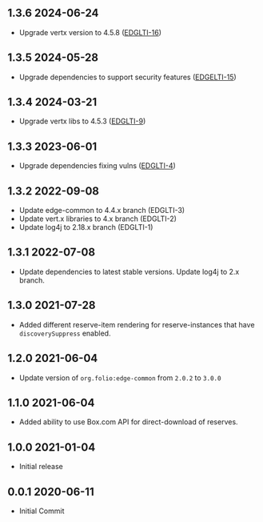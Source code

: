 ## 1.3.6 2024-06-24
* Upgrade vertx version to 4.5.8 ([EDGLTI-16](https://folio-org.atlassian.net/browse/EDGLTI-16))

## 1.3.5 2024-05-28
* Upgrade dependencies to support security features ([EDGELTI-15](https://folio-org.atlassian.net/browse/EDGLTI-15))

## 1.3.4 2024-03-21
* Upgrade vertx libs to 4.5.3 ([EDGLTI-9](https://folio-org.atlassian.net/browse/EDGLTI-9))

## 1.3.3 2023-06-01
* Upgrade dependencies fixing vulns ([EDGLTI-4](https://issues.folio.org/browse/EDGLTI-4))

## 1.3.2 2022-09-08
* Update edge-common to 4.4.x branch (EDGLTI-3)
* Update vert.x libraries to 4.x branch (EDGLTI-2)
* Update log4j to 2.18.x branch (EDGLTI-1)

## 1.3.1 2022-07-08
* Update dependencies to latest stable versions. Update log4j to 2.x branch.

## 1.3.0 2021-07-28
* Added different reserve-item rendering for reserve-instances that have `discoverySuppress` enabled.

## 1.2.0 2021-06-04
* Update version of `org.folio:edge-common` from `2.0.2` to `3.0.0`

## 1.1.0 2021-06-04
* Added ability to use Box.com API for direct-download of reserves.

## 1.0.0 2021-01-04
* Initial release

## 0.0.1 2020-06-11
 * Initial Commit
